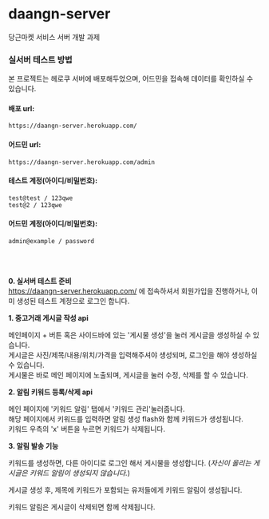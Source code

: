 # daangn-server
당근마켓 서비스 서버 개발 과제

### 실서버 테스트 방법

본 프로젝트는 헤로쿠 서버에 배포해두었으며, 어드민을 접속해 데이터를 확인하실 수 있습니다.
<br>

#### 배포 url:
```
https://daangn-server.herokuapp.com/
```

#### 어드민 url:
```
https://daangn-server.herokuapp.com/admin
```

#### 테스트 계정(아이디/비밀번호):
```
test@test / 123qwe
test@2 / 123qwe
```

#### 어드민 계정(아이디/비밀번호):
```
admin@example / password
```
<br><br>

**0. 실서버 테스트 준비**
<br>
https://daangn-server.herokuapp.com/ 에 접속하셔서 회원가입을 진행하거나, 이미 생성된 테스트 계정으로 로그인 합니다.


**1. 중고거래 게시글 작성 api**

메인페이지 + 버튼 혹은 사이드바에 있는 '게시물 생성'을 눌러 게시글을 생성하실 수 있습니다.
<br>
게시글은 사진/제목/내용/위치/가격을 입력해주셔야 생성되며, 로그인을 해야 생성하실 수 있습니다.
<br>
게시물은 바로 메인 페이지에 노출되며, 게시글을 눌러 수정, 삭제를 할 수 있습니다.

**2. 알림 키워드 등록/삭제 api**

메인 페이지에 '키워드 알림' 탭에서 '키워드 관리'눌러줍니다.
<br>
해당 페이지에서 키워드를 입력하면 알림 생성 flash와 함께 키워드가 생성됩니다.
<br>
키워드 우측의 'x' 버튼을 누르면 키워드가 삭제됩니다.

**3. 알림 발송 기능**

키워드를 생성하면, 다른 아이디로 로그인 해서 게시물을 생성합니다. (*자신이 올리는 게시글은 키워드 알림이 생성되지 않습니다.*)
<br>

게시글 생성 후, 제목에 키워드가 포함되는 유저들에게 키워드 알림이 생성됩니다.
<br>

키워드 알림은 게시글이 삭제되면 함께 삭제됩니다.
